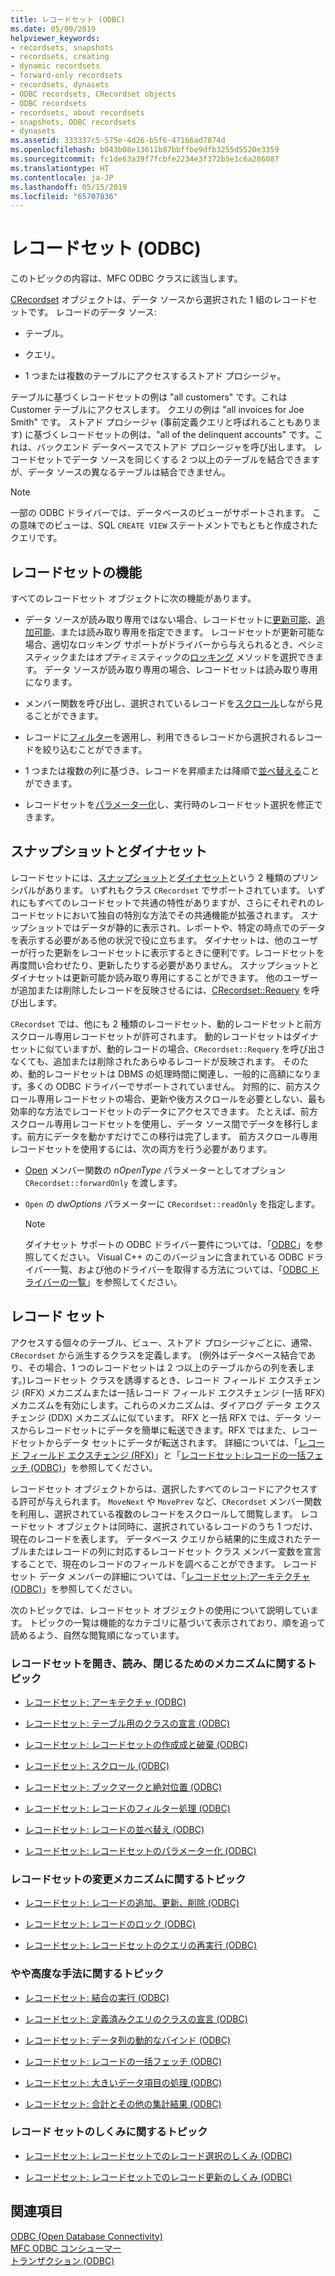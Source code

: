 ```yaml
---
title: レコードセット (ODBC)
ms.date: 05/09/2019
helpviewer_keywords:
- recordsets, snapshots
- recordsets, creating
- dynamic recordsets
- forward-only recordsets
- recordsets, dynasets
- ODBC recordsets, CRecordset objects
- ODBC recordsets
- recordsets, about recordsets
- snapshots, ODBC recordsets
- dynasets
ms.assetid: 333337c5-575e-4d26-b5f6-47166ad7874d
ms.openlocfilehash: b043b08e13611b87bbffbe9dfb3255d5520e3359
ms.sourcegitcommit: fc1de63a39f7fcbfe2234e3f372b5e1c6a286087
ms.translationtype: HT
ms.contentlocale: ja-JP
ms.lasthandoff: 05/15/2019
ms.locfileid: "65707836"
---
```

# <a name="recordset-odbc"></a>レコードセット (ODBC)

このトピックの内容は、MFC ODBC クラスに該当します。

[CRecordset](../../mfc/reference/crecordset-class.md) オブジェクトは、データ ソースから選択された 1 組のレコードセットです。 レコードのデータ ソース:

- テーブル。

- クエリ。

- 1 つまたは複数のテーブルにアクセスするストアド プロシージャ。

テーブルに基づくレコードセットの例は "all customers" です。これは Customer テーブルにアクセスします。 クエリの例は "all invoices for Joe Smith" です。 ストアド プロシージャ (事前定義クエリと呼ばれることもあります) に基づくレコードセットの例は、"all of the delinquent accounts" です。これは、バックエンド データベースでストアド プロシージャを呼び出します。 レコードセットでデータ ソースを同じくする 2 つ以上のテーブルを結合できますが、データ ソースの異なるテーブルは結合できません。

> [!NOTE]
>  一部の ODBC ドライバーでは、データベースのビューがサポートされます。 この意味でのビューは、SQL `CREATE VIEW` ステートメントでもともと作成されたクエリです。

##  <a name="_core_recordset_capabilities"></a> レコードセットの機能

すべてのレコードセット オブジェクトに次の機能があります。

- データ ソースが読み取り専用ではない場合、レコードセットに[更新可能](../../data/odbc/recordset-adding-updating-and-deleting-records-odbc.md)、[追加可能](../../data/odbc/recordset-adding-updating-and-deleting-records-odbc.md)、または読み取り専用を指定できます。 レコードセットが更新可能な場合、適切なロッキング サポートがドライバーから与えられるとき、ペシミスティックまたはオプティミスティックの[ロッキング](../../data/odbc/recordset-locking-records-odbc.md) メソッドを選択できます。 データ ソースが読み取り専用の場合、レコードセットは読み取り専用になります。

- メンバー関数を呼び出し、選択されているレコードを[スクロール](../../data/odbc/recordset-scrolling-odbc.md)しながら見ることができます。

- レコードに[フィルター](../../data/odbc/recordset-filtering-records-odbc.md)を適用し、利用できるレコードから選択されるレコードを絞り込むことができます。

- 1 つまたは複数の列に基づき、レコードを昇順または降順で[並べ替える](../../data/odbc/recordset-sorting-records-odbc.md)ことができます。

- レコードセットを[パラメーター化](../../data/odbc/recordset-parameterizing-a-recordset-odbc.md)し、実行時のレコードセット選択を修正できます。

##  <a name="_core_snapshots_and_dynasets"></a> スナップショットとダイナセット

レコードセットには、[スナップショット](../../data/odbc/snapshot.md)と[ダイナセット](../../data/odbc/dynaset.md)という 2 種類のプリンシパルがあります。 いずれもクラス `CRecordset` でサポートされています。 いずれにもすべてのレコードセットで共通の特性がありますが、さらにそれぞれのレコードセットにおいて独自の特別な方法でその共通機能が拡張されます。 スナップショットではデータが静的に表示され、レポートや、特定の時点でのデータを表示する必要がある他の状況で役に立ちます。 ダイナセットは、他のユーザーが行った更新をレコードセットに表示するときに便利です。レコードセットを再度問い合わせたり、更新したりする必要がありません。 スナップショットとダイナセットは更新可能か読み取り専用にすることができます。 他のユーザーが追加または削除したレコードを反映させるには、[CRecordset::Requery](../../mfc/reference/crecordset-class.md#requery) を呼び出します。

`CRecordset` では、他にも 2 種類のレコードセット、動的レコードセットと前方スクロール専用レコードセットが許可されます。 動的レコードセットはダイナセットに似ていますが、動的レコードの場合、`CRecordset::Requery` を呼び出さなくても、追加または削除されたあらゆるレコードが反映されます。 そのため、動的レコードセットは DBMS の処理時間に関連し、一般的に高額になります。多くの ODBC ドライバーでサポートされていません。 対照的に、前方スクロール専用レコードセットの場合、更新や後方スクロールを必要としない、最も効率的な方法でレコードセットのデータにアクセスできます。 たとえば、前方スクロール専用レコードセットを使用し、データ ソース間でデータを移行します。前方にデータを動かすだけでこの移行は完了します。 前方スクロール専用レコードセットを使用するには、次の両方を行う必要があります。

- [Open](../../mfc/reference/crecordset-class.md#open) メンバー関数の *nOpenType* パラメーターとしてオプション `CRecordset::forwardOnly` を渡します。

- `Open` の *dwOptions* パラメーターに `CRecordset::readOnly` を指定します。

    > [!NOTE]
    >  ダイナセット サポートの ODBC ドライバー要件については、「[ODBC](../../data/odbc/odbc-basics.md)」を参照してください。 Visual C++ のこのバージョンに含まれている ODBC ドライバー一覧、および他のドライバーを取得する方法については、「[ODBC ドライバーの一覧](../../data/odbc/odbc-driver-list.md)」を参照してください。

##  <a name="_core_your_recordsets"></a> レコード セット

アクセスする個々のテーブル、ビュー、ストアド プロシージャごとに、通常、`CRecordset` から派生するクラスを定義します。 (例外はデータベース結合であり、その場合、1 つのレコードセットは 2 つ以上のテーブルからの列を表します。)レコードセット クラスを誘導するとき、レコード フィールド エクスチェンジ (RFX) メカニズムまたは一括レコード フィールド エクスチェンジ (一括 RFX) メカニズムを有効にします。これらのメカニズムは、ダイアログ データ エクスチェンジ (DDX) メカニズムに似ています。 RFX と一括 RFX では、データ ソースからレコードセットにデータを簡単に転送できます。RFX ではまた、レコードセットからデータ セットにデータが転送されます。 詳細については、「[レコード フィールド エクスチェンジ (RFX)](../../data/odbc/record-field-exchange-rfx.md)」と「[レコードセット:レコードの一括フェッチ (ODBC)](../../data/odbc/recordset-fetching-records-in-bulk-odbc.md)」を参照してください。

レコードセット オブジェクトからは、選択したすべてのレコードにアクセスする許可が与えられます。 `MoveNext` や `MovePrev` など、`CRecordset` メンバー関数を利用し、選択されている複数のレコードをスクロールして閲覧します。 レコードセット オブジェクトは同時に、選択されているレコードのうち 1 つだけ、現在のレコードを表します。 データベース クエリから結果的に生成されたテーブルまたはレコードの列に対応するレコードセット クラス メンバー変数を宣言することで、現在のレコードのフィールドを調べることができます。 レコードセット データ メンバーの詳細については、「[レコードセット:アーキテクチャ (ODBC)](../../data/odbc/recordset-architecture-odbc.md)」を参照してください。

次のトピックでは、レコードセット オブジェクトの使用について説明しています。 トピックの一覧は機能的なカテゴリに基づいて表示されており、順を追って読めるよう、自然な閲覧順になっています。

### <a name="topics-about-the-mechanics-of-opening-reading-and-closing-recordsets"></a>レコードセットを開き、読み、閉じるためのメカニズムに関するトピック

- [レコードセット: アーキテクチャ (ODBC)](../../data/odbc/recordset-architecture-odbc.md)

- [レコードセット: テーブル用のクラスの宣言 (ODBC)](../../data/odbc/recordset-declaring-a-class-for-a-table-odbc.md)

- [レコードセット: レコードセットの作成成と破棄 (ODBC)](../../data/odbc/recordset-creating-and-closing-recordsets-odbc.md)

- [レコードセット: スクロール (ODBC)](../../data/odbc/recordset-scrolling-odbc.md)

- [レコードセット: ブックマークと絶対位置 (ODBC)](../../data/odbc/recordset-bookmarks-and-absolute-positions-odbc.md)

- [レコードセット: レコードのフィルター処理 (ODBC)](../../data/odbc/recordset-filtering-records-odbc.md)

- [レコードセット: レコードの並べ替え (ODBC)](../../data/odbc/recordset-sorting-records-odbc.md)

- [レコードセット: レコードセットのパラメーター化 (ODBC)](../../data/odbc/recordset-parameterizing-a-recordset-odbc.md)

### <a name="topics-about-the-mechanics-of-modifying-recordsets"></a>レコードセットの変更メカニズムに関するトピック

- [レコードセット: レコードの追加、更新、削除 (ODBC)](../../data/odbc/recordset-adding-updating-and-deleting-records-odbc.md)

- [レコードセット: レコードのロック (ODBC)](../../data/odbc/recordset-locking-records-odbc.md)

- [レコードセット: レコードセットのクエリの再実行 (ODBC)](../../data/odbc/recordset-requerying-a-recordset-odbc.md)

### <a name="topics-about-somewhat-more-advanced-techniques"></a>やや高度な手法に関するトピック

- [レコードセット: 結合の実行 (ODBC)](../../data/odbc/recordset-performing-a-join-odbc.md)

- [レコードセット: 定義済みクエリのクラスの宣言 (ODBC)](../../data/odbc/recordset-declaring-a-class-for-a-predefined-query-odbc.md)

- [レコードセット: データ列の動的なバインド (ODBC)](../../data/odbc/recordset-dynamically-binding-data-columns-odbc.md)

- [レコードセット: レコードの一括フェッチ (ODBC)](../../data/odbc/recordset-fetching-records-in-bulk-odbc.md)

- [レコードセット: 大きいデータ項目の処理 (ODBC)](../../data/odbc/recordset-working-with-large-data-items-odbc.md)

- [レコードセット: 合計とその他の集計結果 (ODBC)](../../data/odbc/recordset-obtaining-sums-and-other-aggregate-results-odbc.md)

### <a name="topics-about-how-recordsets-work"></a>レコード セットのしくみに関するトピック

- [レコードセット: レコードセットでのレコード選択のしくみ (ODBC)](../../data/odbc/recordset-how-recordsets-select-records-odbc.md)

- [レコードセット: レコードセットでのレコード更新のしくみ (ODBC)](../../data/odbc/recordset-how-recordsets-update-records-odbc.md)

## <a name="see-also"></a>関連項目

[ODBC (Open Database Connectivity)](../../data/odbc/open-database-connectivity-odbc.md)<br/>
[MFC ODBC コンシューマー](../../mfc/reference/adding-an-mfc-odbc-consumer.md)<br/>
[トランザクション (ODBC)](../../data/odbc/transaction-odbc.md)